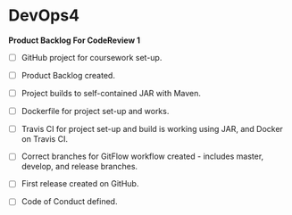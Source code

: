 # DevOps4
 **Product Backlog For CodeReview 1** 
 
- [ ]  GitHub project for coursework set-up.
- [ ] Product Backlog created.
- [ ]  Project builds to self-contained JAR with Maven.
- [ ]  Dockerfile for project set-up and works.
- [ ]  Travis CI for project set-up and build is working using JAR, and Docker on Travis CI.
- [ ]  Correct branches for GitFlow workflow created - includes master, develop, and release branches.
- [ ]   First release created on GitHub.
- [ ]  Code of Conduct defined.

 
